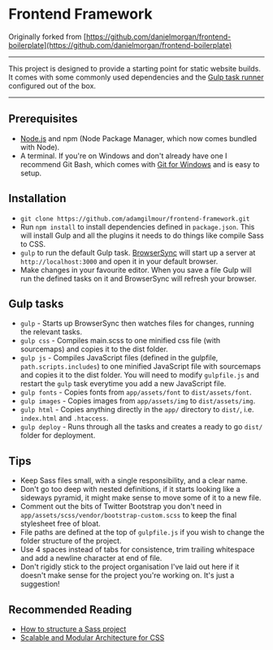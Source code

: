 # Frontend Framework

Originally forked from [https://github.com/danielmorgan/frontend-boilerplate](https://github.com/danielmorgan/frontend-boilerplate)

---------------------------------------------------------------------------------------------------------------

This project is designed to provide a starting point for static website builds. It comes with some commonly used dependencies and the [Gulp task runner](https://github.com/gulpjs/gulp) configured out of the box.

---

## Prerequisites
* [Node.js](https://nodejs.org/download/) and npm (Node Package Manager, which now comes bundled with Node).
* A terminal. If you're on Windows and don't already have one I recommend Git Bash, which comes with [Git for Windows](https://msysgit.github.io/) and is easy to setup.


## Installation
* `git clone https://github.com/adamgilmour/frontend-framework.git`
* Run `npm install` to install dependencies defined in `package.json`. This will install Gulp and all the plugins it needs to do things like compile Sass to CSS.
* `gulp` to run the default Gulp task. [BrowserSync](https://github.com/BrowserSync/browser-sync) will start up a server at `http://localhost:3000` and open it in your default browser.
* Make changes in your favourite editor. When you save a file Gulp will run the defined tasks on it and BrowserSync will refresh your browser.


## Gulp tasks
* `gulp` - Starts up BrowserSync then watches files for changes, running the relevant tasks.
* `gulp css` - Compiles main.scss to one minified css file (with sourcemaps) and copies it to the dist folder.
* `gulp js` - Compiles JavaScript files (defined in the gulpfile, `path.scripts.includes`) to one minified JavaScript file with sourcemaps and copies it to the dist folder. You will need to modify `gulpfile.js` and restart the `gulp` task everytime you add a new JavaScript file.
* `gulp fonts` - Copies fonts from `app/assets/font` to `dist/assets/font`.
* `gulp images` - Copies images from `app/assets/img` to `dist/assets/img`.
* `gulp html` - Copies anything directly in the `app/` directory to `dist/`, i.e. `index.html` and `.htaccess`.
* `gulp deploy` - Runs through all the tasks and creates a ready to go `dist/` folder for deployment.


## Tips
* Keep Sass files small, with a single responsibility, and a clear name.
* Don't go too deep with nested definitions, if it starts looking like a sideways pyramid, it might make sense to move some of it to a new file.
* Comment out the bits of Twitter Bootstrap you don't need in `app/assets/scss/vendor/bootstrap-custom.scss` to keep the final stylesheet free of bloat.
* File paths are defined at the top of `gulpfile.js` if you wish to change the folder structure of the project.
* Use 4 spaces instead of tabs for consistence, trim trailing whitespace and add a newline character at end of file.
* Don't rigidly stick to the project organisation I've laid out here if it doesn't make sense for the project you're working on. It's just a suggestion!


## Recommended Reading
* [How to structure a Sass project](http://thesassway.com/beginner/how-to-structure-a-sass-project)
* [Scalable and Modular Architecture for CSS](https://smacss.com/)
